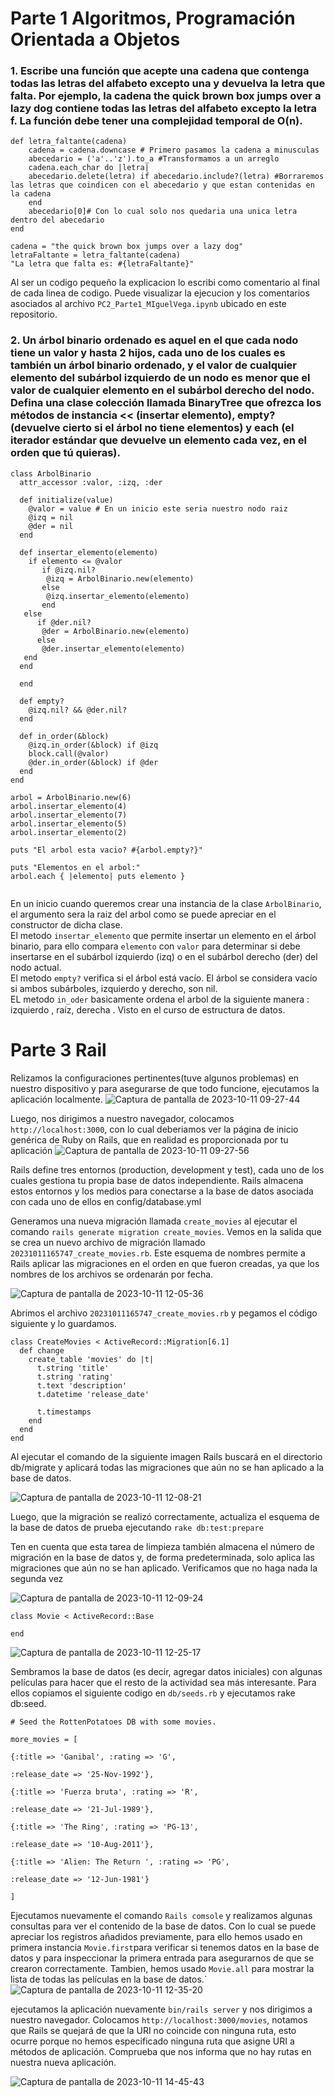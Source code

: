 # Parte 1  Algoritmos, Programación Orientada a Objetos

### 1. Escribe una función que acepte una cadena que contenga todas las letras del alfabeto excepto una y devuelva la letra que falta. Por ejemplo, la cadena the quick brown box jumps over a lazy dog contiene todas las letras del alfabeto excepto la letra f. La función debe tener una complejidad temporal de O(n).

```
def letra_faltante(cadena)
    cadena = cadena.downcase # Primero pasamos la cadena a minusculas
    abecedario = ('a'..'z').to_a #Transformamos a un arreglo
    cadena.each_char do |letra|
    abecedario.delete(letra) if abecedario.include?(letra) #Borraremos las letras que coindicen con el abecedario y que estan contenidas en la cadena
    end
    abecedario[0]# Con lo cual solo nos quedaria una unica letra dentro del abecedario
end

cadena = "the quick brown box jumps over a lazy dog"
letraFaltante = letra_faltante(cadena)
"La letra que falta es: #{letraFaltante}"

```
Al ser un codigo pequeño la explicacion lo escribi como comentario al final de cada linea de codigo.
Puede visualizar la ejecucion y los comentarios asociados al archivo `PC2_Parte1_MIguelVega.ipynb` ubicado en este repositorio.

### 2. Un árbol binario ordenado es aquel en el que cada nodo tiene un valor y hasta 2 hijos, cada uno de los cuales es también un árbol binario ordenado, y el valor de cualquier elemento del subárbol izquierdo de un nodo es menor que el valor de cualquier elemento en el subárbol derecho del nodo. Defina una clase colección llamada BinaryTree que ofrezca los métodos de instancia << (insertar elemento), empty? (devuelve cierto si el árbol no tiene elementos) y each (el iterador estándar que devuelve un elemento cada vez, en el orden que tú quieras). 

```
class ArbolBinario 
  attr_accessor :valor, :izq, :der

  def initialize(value)
    @valor = value # En un inicio este seria nuestro nodo raiz
    @izq = nil
    @der = nil
  end

  def insertar_elemento(elemento)
    if elemento <= @valor
       if @izq.nil?
        @izq = ArbolBinario.new(elemento)
       else
        @izq.insertar_elemento(elemento)
       end
   else
      if @der.nil?
       @der = ArbolBinario.new(elemento)
      else
       @der.insertar_elemento(elemento)
   end
  end

  end

  def empty?
    @izq.nil? && @der.nil?
  end

  def in_order(&block)
    @izq.in_order(&block) if @izq
    block.call(@valor)
    @der.in_order(&block) if @der
  end
end

arbol = ArbolBinario.new(6)
arbol.insertar_elemento(4)
arbol.insertar_elemento(7)
arbol.insertar_elemento(5)
arbol.insertar_elemento(2)

puts "El arbol esta vacio? #{arbol.empty?}"

puts "Elementos en el arbol:"
arbol.each { |elemento| puts elemento }


```
En un inicio cuando queremos crear una instancia de la clase `ArbolBinario`, el argumento sera la raiz del arbol como se puede
apreciar en el constructor de dicha clase.<br>
El metodo `insertar_elemento` que permite insertar un elemento en el árbol binario, para ello compara `elemento` con `valor` para determinar si debe insertarse en el subárbol izquierdo (izq) o en el subárbol derecho (der) del nodo actual.<br>
El metodo `empty?` verifica si el árbol está vacío. El árbol se considera vacío si ambos 
subárboles, izquierdo y derecho, son nil.<br>
EL metodo `in_oder` basicamente ordena el arbol de la siguiente manera : izquierdo , raíz, derecha . Visto en el curso de estructura de datos.



# Parte 3 Rail
Relizamos la configuraciones pertinentes(tuve algunos problemas) en nuestro dispositivo y para asegurarse de que todo funcione, ejecutamos la aplicación localmente.
![Captura de pantalla de 2023-10-11 09-27-44](https://github.com/miguelvega/PC2_Actividades_CC3S2/assets/124398378/34e4aa48-a9dc-4783-9327-a99e2384516f)

Luego, nos dirigimos a nuestro navegador, colocamos `http://localhost:3000`, con lo cual deberiamos ver la página de inicio genérica de Ruby on Rails, que en realidad es proporcionada por tu aplicación
![Captura de pantalla de 2023-10-11 09-27-56](https://github.com/miguelvega/PC2_Actividades_CC3S2/assets/124398378/eb8e4da2-84f0-4101-8208-6da643d27a08)

Rails define tres entornos (production, development y test), cada uno de los cuales gestiona tu propia base de datos independiente. Rails almacena estos entornos y los medios para conectarse a la base de datos asociada con cada uno de ellos en config/database.yml

Generamos una nueva migración llamada `create_movies` al ejecutar el comando `rails generate migration create_movies`. Vemos en la salida que se crea un nuevo archivo de migración llamado `20231011165747_create_movies.rb`. Este esquema de nombres permite a Rails aplicar las migraciones en el orden en que fueron creadas, ya que los nombres de los archivos se ordenarán por fecha.


![Captura de pantalla de 2023-10-11 12-05-36](https://github.com/miguelvega/PC2_Actividades_CC3S2/assets/124398378/1de54ab7-c244-4d9d-9616-4bb27166712a)

Abrimos el archivo `20231011165747_create_movies.rb` y pegamos el código siguiente y lo guardamos.
```
class CreateMovies < ActiveRecord::Migration[6.1]
  def change
    create_table 'movies' do |t|
      t.string 'title'
      t.string 'rating'
      t.text 'description'
      t.datetime 'release_date'

      t.timestamps
    end
  end
end

```
Al ejecutar el comando de la siguiente imagen Rails buscará en el directorio db/migrate y aplicará todas las migraciones que aún no se han aplicado a la base de datos.

![Captura de pantalla de 2023-10-11 12-08-21](https://github.com/miguelvega/PC2_Actividades_CC3S2/assets/124398378/9e72bada-9869-4b65-a078-2665da779014)

Luego, que la migración se realizó correctamente, actualiza el esquema de la base de datos de prueba ejecutando `rake db:test:prepare`

Ten en cuenta que esta tarea de limpieza también almacena el número de migración en la base de datos y, de forma predeterminada, solo aplica las migraciones que aún no se han aplicado. Verificamos que no haga nada la segunda vez

![Captura de pantalla de 2023-10-11 12-09-24](https://github.com/miguelvega/PC2_Actividades_CC3S2/assets/124398378/6b17bc67-9f27-491c-a043-4da472364c88)



```
class Movie < ActiveRecord::Base

end

```


![Captura de pantalla de 2023-10-11 12-25-17](https://github.com/miguelvega/PC2_Actividades_CC3S2/assets/124398378/1f458fd2-2dd6-430e-a1e1-2d33fea8894a)

Sembramos la base de datos (es decir, agregar datos iniciales) con algunas películas para hacer que el resto de la actividad sea más interesante. Para ellos copiamos el siguiente codigo en `db/seeds.rb` y ejecutamos rake db:seed.

```
# Seed the RottenPotatoes DB with some movies.

more_movies = [

{:title => 'Ganibal', :rating => 'G',

:release_date => '25-Nov-1992'},

{:title => 'Fuerza bruta', :rating => 'R',

:release_date => '21-Jul-1989'},

{:title => 'The Ring', :rating => 'PG-13',

:release_date => '10-Aug-2011'},

{:title => 'Alien: The Return ', :rating => 'PG',

:release_date => '12-Jun-1981'}

] 
```
Ejecutamos nuevamente el comando `Rails comsole` y realizamos algunas consultas para ver el contenido de la base de datos.
Con lo cual se puede apreciar los registros añadidos previamente, para ello hemos usado en primera instancia `Movie.first`para verificar si tenemos datos en la base de datos y para inspeccionar la primera entrada para asegurarnos de que se crearon correctamente. Tambien, hemos usado `Movie.all` para mostrar la lista de todas las películas en la base de datos.`
![Captura de pantalla de 2023-10-11 12-35-20](https://github.com/miguelvega/PC2_Actividades_CC3S2/assets/124398378/15df3a6f-6cb5-416e-941f-42c770b67c75)

ejecutamos la aplicación nuevamente `bin/rails server` y nos dirigimos a nuestro navegador.
Colocamos `http://localhost:3000/movies`, notamos que Rails se quejará de que la URI no coincide con ninguna ruta, esto ocurre porque no hemos especificado ninguna ruta que asigne URI a métodos de aplicación. Comprueba que nos informa que no hay rutas en nuestra nueva aplicación.

![Captura de pantalla de 2023-10-11 14-45-43](https://github.com/miguelvega/PC2_Actividades_CC3S2/assets/124398378/4d312402-f9f7-4713-bfe4-d7e1e8920943)

